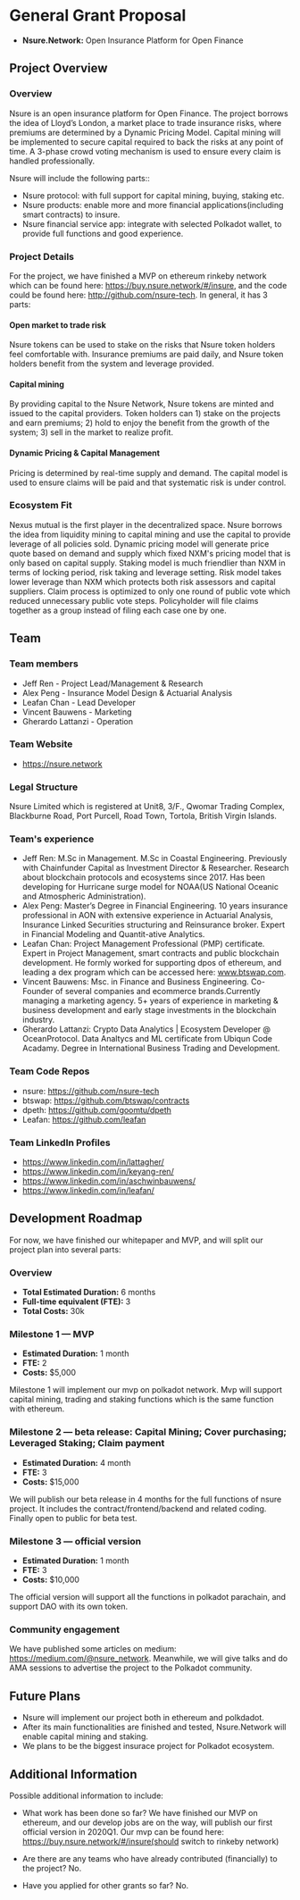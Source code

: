 # General Grant Proposal

* **Nsure.Network:**  Open Insurance Platform for Open Finance

## Project Overview

### Overview
Nsure is an open insurance platform for Open Finance. The project borrows the idea of Lloyd’s London, a market place to trade insurance risks, where premiums are determined by a Dynamic Pricing Model. Capital mining will be implemented to secure capital required to back the risks at any point of time. A 3-phase crowd voting mechanism is used to ensure every claim is handled professionally.

Nsure will include the following parts::
  * Nsure protocol: with full support for capital mining, buying, staking etc.
  * Nsure products: enable more and more financial applications(including smart contracts) to insure.
  * Nsure financial service app: integrate with selected Polkadot wallet, to provide full functions and good experience.

### Project Details 
For the project, we have finished a MVP on ethereum rinkeby network which can be found here: https://buy.nsure.network/#/insure, and the code could be found here: http://github.com/nsure-tech. In general, it has 3 parts: 

#### Open market to trade risk
Nsure tokens can be used to stake on the risks that Nsure token holders feel comfortable with. Insurance premiums are paid daily, and Nsure token holders benefit from the system and leverage provided.

#### Capital mining
By providing capital to the Nsure Network, Nsure tokens are minted and issued to the capital providers. Token holders can 1) stake on the projects and earn premiums; 2) hold to enjoy the benefit from the growth of the system; 3) sell in the market to realize profit.

#### Dynamic Pricing & Capital Management
Pricing is determined by real-time supply and demand. The capital model is used to ensure claims will be paid and that systematic risk is under control.


### Ecosystem Fit
Nexus mutual is the first player in the decentralized space. Nsure borrows the idea from liquidity mining to capital mining and use the capital to provide leverage of all policies sold. Dynamic pricing model will generate price quote based on demand and supply which fixed NXM's pricing model that is only based on capital supply. Staking model is much friendlier than NXM in terms of locking period, risk taking and leverage setting. Risk model takes lower leverage than NXM which protects both risk assessors and capital suppliers. Claim process is optimized to only one round of public vote which reduced unnecessary public vote steps. Policyholder will file claims together as a group instead of filing each case one by one.

## Team 

### Team members
* Jeff Ren - Project Lead/Management & Research
* Alex Peng - Insurance Model Design & Actuarial Analysis
* Leafan Chan - Lead Developer
* Vincent Bauwens - Marketing
* Gherardo Lattanzi - Operation

### Team Website
* https://nsure.network

### Legal Structure
Nsure Limited which is registered at Unit8, 3/F., Qwomar Trading Complex, Blackburne Road, Port Purcell, Road Town, Tortola, British Virgin Islands.

### Team's experience
* Jeff Ren: M.Sc in Management. M.Sc in Coastal Engineering. Previously with Chainfunder Capital as Investment Director & Researcher. Research about blockchain protocols and ecosystems since 2017. Has been developing for Hurricane surge model for NOAA(US National Oceanic and Atmospheric Administration).
* Alex Peng: Master’s Degree in Financial Engineering. 10 years insurance professional in AON with extensive experience in Actuarial Analysis, Insurance Linked Securities structuring and Reinsurance broker. Expert in Financial Modeling and Quantit-ative Analytics.
* Leafan Chan: Project Management Professional (PMP) certificate. Expert in Project Management, smart contracts and public blockchain development. He formly worked for supporting dpos of ethereum, and leading a dex program which can be accessed here: www.btswap.com. 
* Vincent Bauwens: Msc. in Finance and Business Engineering. Co-Founder of several companies and ecommerce brands.Currently managing a marketing agency. 5+ years of experience in marketing & business development and early stage investments in the blockchain industry.
* Gherardo Lattanzi: Crypto Data Analytics | Ecosystem Developer @ OceanProtocol. Data Analtycs and ML certificate from Ubiqun Code Acadamy. Degree in International Business Trading and Development.


### Team Code Repos
* nsure:  https://github.com/nsure-tech
* btswap: https://github.com/btswap/contracts
* dpeth:  https://github.com/goomtu/dpeth
* Leafan: https://github.com/leafan

### Team LinkedIn Profiles
* https://www.linkedin.com/in/lattagher/
* https://www.linkedin.com/in/keyang-ren/
* https://www.linkedin.com/in/aschwinbauwens/
* https://www.linkedin.com/in/leafan/

## Development Roadmap

For now, we have finished our whitepaper and MVP, and will split our project plan into several parts:

### Overview
* **Total Estimated Duration:** 6 months
* **Full-time equivalent (FTE):**  3
* **Total Costs:** 30k

### Milestone 1 — MVP
* **Estimated Duration:** 1 month
* **FTE:**  2
* **Costs:** $5,000

Milestone 1 will implement our mvp on polkadot network. Mvp will support capital mining, trading and staking functions which is the same function with ethereum.

### Milestone 2 — beta release: Capital Mining; Cover purchasing; Leveraged Staking; Claim payment
* **Estimated Duration:** 4 month
* **FTE:**  3
* **Costs:** $15,000

We will publish our beta release in 4 months for the full functions of nsure project. It includes the contract/frontend/backend and related coding. Finally open to public for beta test.


### Milestone 3 — official version
* **Estimated Duration:** 1 month
* **FTE:**  3
* **Costs:** $10,000

The official version will support all the functions in polkadot parachain, and support DAO with its own token. 


### Community engagement

We have published some articles on medium: https://medium.com/@nsure_network. Meanwhile, we will give talks and do AMA sessions to advertise the project to the Polkadot community.

## Future Plans
* Nsure will implement our project both in ethereum and polkdadot.
* After its main functionalities are finished and tested, Nsure.Network will enable capital mining and staking.
* We plans to be the biggest insurace project for Polkadot ecosystem.

## Additional Information 

Possible additional information to include:
* What work has been done so far?
We have finished our MVP on ethereum, and our develop jobs are on the way, will publish our first official version in 2020Q1. Our mvp can be found here: https://buy.nsure.network/#/insure(should switch to rinkeby network)

* Are there are any teams who have already contributed (financially) to the project?
No.

* Have you applied for other grants so far?
No. 
